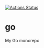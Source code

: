 [![Actions Status](https://github.com/pierDipi/go/workflows/go/badge.svg)](https://github.com/pierDipi/go/actions)

# go
My Go monorepo
